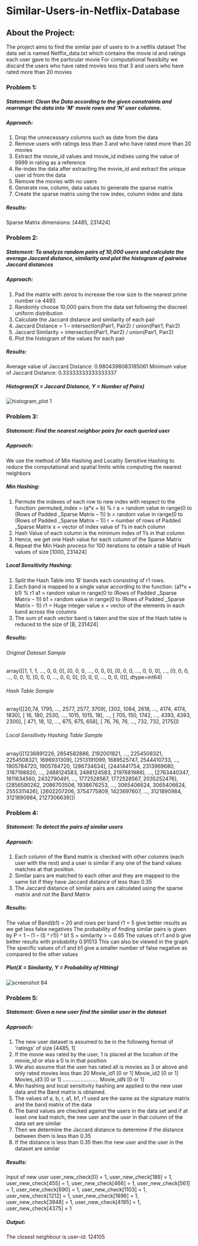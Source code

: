 # Similar-Users-in-Netflix-Database
## About the Project:
The project aims to find the similar pair of users to in a netfilx dataset
The data set is named Netflix_data.txt which contains the movie id and ratings each user gave to the particular movie
For computational feasibilty we discard the users who have rated movies less that 3 and users who have rated more than 20 movies

### Problem 1:
##### Statement: Clean the Data according to the given constraints and rearrange the data into ‘M’ movie rows and ‘N’ user columns.
##### Approach:
1.	Drop the unnecessary columns such as date from the data
2.	Remove users with ratings less than 3 and who have rated more than 20 movies
3.	Extract the movie_id values and movie_id indixes using the value of 9999 in rating as a reference
4.	Re-index the data after extracting the movie_id and extract the unique user id from the data
5.	Remove the movies with no users 
6.	Generate row, column, data values to generate the sparse matrix
7.	Create the sparse matrix using the row index, column index and data
##### Results:
Sparse Matrix dimensions: [4485, 231424]

### Problem 2:
##### Statement: To analyze random pairs of 10,000 users and calculate the average Jaccard distance, similarity and plot the histogram of pairwise Jaccard distances
##### Approach:
1.	Pad the matrix with zeros to increase the row size to the nearest prime number i:e 4493
2.	Randomly choose 10,000 pairs from the data set following the discreet uniform distribution
3.	Calculate the Jaccard distance and similarity of each pair
4.	Jaccard Distance = 1 – intersection(Pair1, Pair2) / union(Pair1, Pair2)
5.	Jaccard Similarity = intersection(Pair1, Pair2) / union(Pair1, Pair2)
6.	Plot the histogram of the values for each pair
##### Results:
Average value of Jaccard Distance:  0.9804398083185061
Minimum value of Jaccard Distance:  0.33333333333333337
##### Histogram(X = Jaccard Distance, Y = Number of Pairs)
![histogram_plot 1](https://user-images.githubusercontent.com/41950483/46586956-80650300-ca53-11e8-92fe-564ce7fff38e.png)
  
### Problem 3:
##### Statement: Find the nearest neighbor pairs for each queried user
##### Approach: 
We use the method of Min Hashing and Locality Sensitive Hashing to reduce the computational and spatial limits while computing the nearest neighbors
##### Min Hashing:
1.	Permute the indexes of each row to new index with respect to the function: permuted_index = (a*x + b) % r
a = random value in range(0 to (Rows of Padded _Sparse Matrix – 1))
b = random value in range(0 to (Rows of Padded _Sparse Matrix – 1))
r = number of rows of Padded _Sparse Matrix 
x  =  vector of index value of 1’s in each column
2.	Hash Value of each column is the minimum index of 1’s in that column
3.	Hence, we get one Hash value for each column of the Sparse Matrix
4.	Repeat the Min Hash process for 100 iterations to obtain a table of Hash values of size [1000, 231424]
##### Local Sensitivity Hashing:
1.	Split the Hash Table into ‘B’ bands each consisting of r1 rows.
2.	Each band is mapped to a single value according to the function: (a1*x + b1) % r1
a1 = random value in range(0 to (Rows of Padded _Sparse Matrix – 1))
b1 = random value in range(0 to (Rows of Padded _Sparse Matrix – 1))
r1 = Huge integer value
x = vector of the elements in each band across the columns 
3.	The sum of each vector band is taken and the size of the Hash table is reduced to the size of [B, 231424]
##### Results:
###### Original Dataset Sample
array([[1, 1, 1, ..., 0, 0, 0],
       [0, 0, 0, ..., 0, 0, 0],
       [0, 0, 0, ..., 0, 0, 0],
       ...,
       [0, 0, 0, ..., 0, 0, 1],
       [0, 0, 0, ..., 0, 0, 0],
       [0, 0, 0, ..., 0, 0, 0]], dtype=int64)
###### Hash Table Sample
array([[20,74, 1795, ..., 2577, 2577, 3709],
[302, 1084, 2618, ..., 4174, 4174, 1830],
[  16,  180, 2530, ..., 1015, 1015,   18],
       ...,
[ 705,  150, 1742, ..., 4393, 4393, 2300],
[ 471,   18,   12, ...,  675,  675,  658],
[  76,   76,   76, ...,  732,  732, 2175]])	
###### Local Sensitivity Hashing Table Sample
array([[1236891226, 2854582886, 2192001821, ..., 2254508321, 2254508321,
        1696931309],
       [2513191099, 1689525747, 2544410733, ..., 1905784720, 1905784720,
        1286734634],
       [2441441754, 2313969680, 3187198820, ..., 2488124583, 2488124583,
        2197681986],
       ...,
       [2763440347, 1611634560, 2432790491, ..., 1772528567, 1772528567,
        2035252476],
       [2856590262, 2086703506, 1938676253, ..., 3065406624, 3065406624,
        2555311426],
       [2602207206, 3754775809, 1423697607, ..., 3121890984, 3121890984,
        2127306639]])   

### Problem 4:
##### Statement: To detect the pairs of similar users
##### Approach: 
1.	Each column of the Band matrix is checked with other columns (each user with the rest) and a user is similar if any one of the band values matches at that position.
2.	Similar pairs are matched to each other and they are mapped to the same list if they have Jaccard distance of less than 0.35
3.	The Jaccard distance of similar pairs are calculated using the sparse matrix and not the Band Matrix
##### Results:
The value of Band(b1) = 20 and rows per band r1 = 5 give better results as we get less false negatives
The probability of finding similar pairs is given by 
P = 1 – (1 – (S ^ r1)) ^ b1
S = similarity > = 0.65
The values of r1 and b give better results with probability 0.91513
This can also be viewed in the graph. The specific values of r1 and b1 give a smaller number of false negative as compared to the other values
##### Plot(X = Similarity, Y = Probability of Hitting)
![screenshot 84](https://user-images.githubusercontent.com/41950483/46587021-798ac000-ca54-11e8-8d05-bfce386f004d.png)

### Problem 5:
##### Statement: Given a new user find the similar user in the dataset
##### Approach: 
1.	The new user dataset is assumed to be in the following format of ‘ratings’ of size [4485, 1]
2.	If the movie was rated by the user, 1 is placed at the location of the movie_id or else a 0 is in that position
3.	We also assume that the user has rated all is movies as 3 or above and only rated movies less than 20
    Movie_id1 [0 or 1]	Movie_id2 [0 or 1]	Movies_id3 [0 or 1]	……………………	Movie_idN [0 or 1]
4.	Min hashing and local sensitivity hashing are applied to the new user data and the Band matrix is obtained.
5.	The values of a, b, r, a1, b1, r1 used are the same as the signature matrix and the band matrix of the data
6.	The band values are checked against the users in the data set and if at least one bad match, the new user and the user in that           column of the data set are similar
7.	Then we determine the Jaccard distance to determine if the distance between them is less than 0.35
8.	If the distance is less than 0.35 then the new user and the user in the dataset are similar
##### Results: 
Input of new user
user_new_check[0] = 1, user_new_check[189] = 1, user_new_check[455] = 1, user_new_check[466] = 1, user_new_check[561] = 1, user_new_check[690] = 1, user_new_check[1103] = 1, user_new_check[1212] = 1, user_new_check[1896] = 1, user_new_check[3948] = 1, user_new_check[4195] = 1, user_new_check[4375] = 1
##### Output:
The closest neighbour is user-id:  124105

